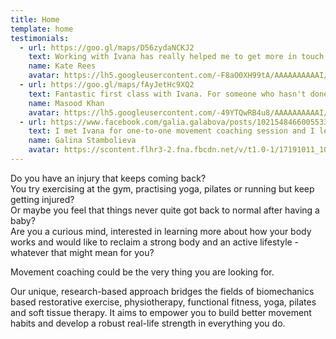```yaml
---
title: Home
template: home
testimonials:
  - url: https://goo.gl/maps/D56zydaNCKJ2
    text: Working with Ivana has really helped me to get more in touch with my body. She is lovely to work with - very gentle, understanding and supportive. She obviously knows a huge amount about her subjects too, and draws from many areas to work in a way that suited me, whether biomechanics, yoga, mindfulness or massage, which is wonderful. After only a few sessions I now have much more ingrained understanding about how my body is functioning and would strongly recommend working with her.
    name: Kate Rees
    avatar: https://lh5.googleusercontent.com/-F8aO0XH99tA/AAAAAAAAAAI/AAAAAAAAAAA/fBoeEnyonNI/w120-h120-p-rp-mo-br100/photo.jpg
  - url: https://goo.gl/maps/fAyJetHc9XQ2
    text: Fantastic first class with Ivana. For someone who hasn't done yoga or movement workshops before I found working with Ivana really useful - she was great at explaining what the each exercise was about. I learnt a lot and am looking forward to fixing my body. Thank you Ivana!
    name: Masood Khan
    avatar: https://lh5.googleusercontent.com/-49YTQwRB4u8/AAAAAAAAAAI/AAAAAAAAAAA/Fn4OCFDMFVo/w120-h120-p-rp-mo-br100/photo.jpg
  - url: https://www.facebook.com/galia.galabova/posts/10215484660055335:0
    text: I met Ivana for one-to-one movement coaching session and I left her studio with lots of new knowledge, experience, a book recommendation, and exercises to do at home. Ivana was really supportive as I went to her studio with my newborn and she not only helped me to better understand how to recover my diastasis, but even managed to calm and put my baby to sleep while explaining and training me.
    name: Galina Stambolieva
    avatar: https://scontent.flhr3-2.fna.fbcdn.net/v/t1.0-1/17191011_10212792915403401_6628405488219690981_n.jpg?oh=7b56e80632fd6c8caec8aeca6803c01e&oe=5B4301A7
---
```


Do you have an injury that keeps coming back?  
You try exercising at the gym, practising yoga, pilates or running but keep getting
injured?  
Or maybe you feel that things never quite got back to normal after having a
baby?  
Are you a curious mind, interested in learning more about how your body works and
would like to reclaim a strong body and an active lifestyle - whatever that might
mean for you?

Movement coaching could be the very thing you are looking for.

Our unique, research-based approach bridges the fields of biomechanics based
restorative exercise, physiotherapy, functional fitness, yoga, pilates and soft
tissue therapy. It aims to empower you to build better movement habits and
develop a robust real-life strength in everything you do.
